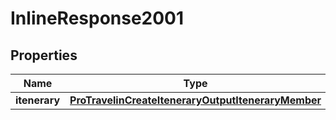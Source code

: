 

# InlineResponse2001

## Properties

Name | Type | Description | Notes
------------ | ------------- | ------------- | -------------
**itenerary** | [**ProTravelinCreateIteneraryOutputIteneraryMember**](ProTravelinCreateIteneraryOutputIteneraryMember.md) |  |  [optional]



